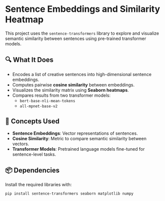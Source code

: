 # Sentence Embeddings and Similarity Heatmap

This project uses the `sentence-transformers` library to explore and visualize semantic similarity between sentences using pre-trained transformer models.

## 🔍 What It Does

- Encodes a list of creative sentences into high-dimensional sentence embeddings.
- Computes pairwise **cosine similarity** between embeddings.
- Visualizes the similarity matrix using **Seaborn heatmaps**.
- Compares results from two transformer models:
  - `bert-base-nli-mean-tokens`
  - `all-mpnet-base-v2`

## 🧠 Concepts Used

- **Sentence Embeddings**: Vector representations of sentences.
- **Cosine Similarity**: Metric to compare semantic similarity between vectors.
- **Transformer Models**: Pretrained language models fine-tuned for sentence-level tasks.

## 📦 Dependencies

Install the required libraries with:

```bash
pip install sentence-transformers seaborn matplotlib numpy

